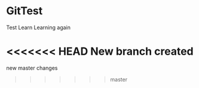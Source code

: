 # GitTest
Test Learn
Learning again

<<<<<<< HEAD
New branch created
=======
new master changes
>>>>>>> master
